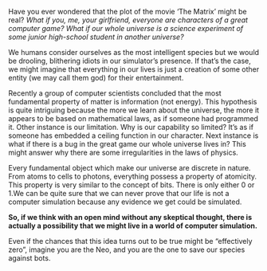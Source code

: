 

Have you ever wondered that the plot of the movie ‘The Matrix’ might be real? *What if you, me, your girlfriend, everyone are characters of a great computer game? What if our whole universe is a science experiment of some junior high-school student in another universe?*

We humans consider ourselves as the most intelligent species but we would be drooling, blithering idiots in our simulator’s presence. If that’s the case, we might imagine that everything in our lives is just a creation of some other entity (we may call them god) for their entertainment. 

Recently a group of computer scientists concluded that the most fundamental property of matter is information (not energy). This hypothesis is quite intriguing because the more we learn about the universe, the more it appears to be based on mathematical laws, as if someone had programmed it. Other instance is our limitation. Why is our capability so limited? It’s as if someone has embedded a ceiling function in our character. Next instance is what if there is a bug in the great game our whole universe lives in? This might answer why there are some irregularities in the laws of physics.

Every fundamental object which make our universe are discrete in nature. From atoms to cells to photons, everything possess a property of atomicity. This property is very similar to the concept of bits. There is only either 0 or 1.We can be quite sure that we can never prove that our life is not a computer simulation because any evidence we get could be simulated.

**So, if we think with an open mind without any skeptical thought, there is actually a possibility that we might live in a world of computer simulation.**

Even if the chances that this idea turns out to be true might be “effectively zero”, imagine you are the Neo, and you are the one to save our species against bots.
